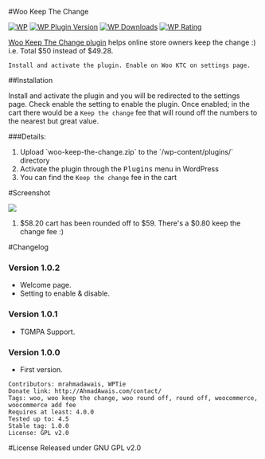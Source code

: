 #Woo Keep The Change

[![WP](https://img.shields.io/badge/WordPress-%E2%86%92-lightgrey.svg?style=flat-square)](https://wordpress.org/plugins/woo-keep-the-change/)
[![WP Plugin Version](https://img.shields.io/wordpress/plugin/v/woo-keep-the-change.svg?style=flat-square&label=version)](https://wordpress.org/plugins/woo-keep-the-change/)
[![WP Downloads](https://img.shields.io/wordpress/plugin/dt/fb-save-button-for-wp.svg?style=flat-square)](https://wordpress.org/plugins/woo-keep-the-change/)
[![WP Rating](https://img.shields.io/wordpress/plugin/r/fb-save-button-for-wp.svg?style=flat-square)](https://wordpress.org/support/view/plugin-reviews/woo-keep-the-change?filter=5)

[Woo Keep The Change plugin](https://wordpress.org/plugins/woo-keep-the-change/) helps online store owners keep the change :) i.e. Total $50 instead of $49.28.

`Install and activate the plugin. Enable on Woo KTC on settings page.`


##Installation

Install and activate the plugin and you will be redirected to the settings page. Check enable the setting to enable the plugin. Once enabled; in the cart there would be a `Keep the change` fee that will round off the numbers to the nearest but great value.

###Details:

1. Upload \`woo-keep-the-change.zip\` to the \`/wp-content/plugins/\` directory
1. Activate the plugin through the <kbd>Plugins</kbd> menu in WordPress
1. You can find the `Keep the change` fee in the cart


#Screenshot

![](https://i.imgur.com/jxptgkb.png)
1. $58.20 cart has been rounded off to $59. There's a $0.80 keep the change fee :)

#Changelog
### Version 1.0.2
- Welcome page.
- Setting to enable & disable.

### Version 1.0.1
- TGMPA Support.

### Version 1.0.0
-  First version.

```
Contributors: mrahmadawais, WPTie
Donate link: http://AhmadAwais.com/contact/
Tags: woo, woo keep the change, woo round off, round off, woocommerce, woocommerce add fee
Requires at least: 4.0.0
Tested up to: 4.5
Stable tag: 1.0.0
License: GPL v2.0
```


#License
Released under GNU GPL v2.0
